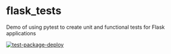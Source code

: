 # flask_tests
Demo of using pytest to create unit and functional tests for Flask applications

[![test-package-deploy](https://github.com/mikecolbert/flask_tests/actions/workflows/pipeline.yaml/badge.svg)](https://github.com/mikecolbert/flask_tests/actions/workflows/pipeline.yaml)
